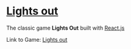 # [Lights out](https://druserkes.github.io/lights-out/)

The classic game __Lights Out__ built with [React.js](http://reactjs.org/)

Link to Game: [Lights out](https://druserkes.github.io/lights-out/)
